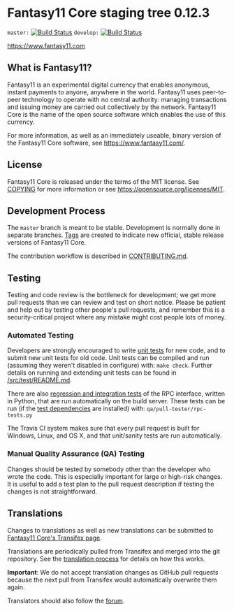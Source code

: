 Fantasy11 Core staging tree 0.12.3
===============================

`master:` [![Build Status](https://travis-ci.org/fantasy11pay/fantasy11.svg?branch=master)](https://travis-ci.org/fantasy11pay/fantasy11) `develop:` [![Build Status](https://travis-ci.org/fantasy11pay/fantasy11.svg?branch=develop)](https://travis-ci.org/fantasy11pay/fantasy11/branches)

https://www.fantasy11.com


What is Fantasy11?
----------------

Fantasy11 is an experimental digital currency that enables anonymous, instant
payments to anyone, anywhere in the world. Fantasy11 uses peer-to-peer technology
to operate with no central authority: managing transactions and issuing money
are carried out collectively by the network. Fantasy11 Core is the name of the open
source software which enables the use of this currency.

For more information, as well as an immediately useable, binary version of
the Fantasy11 Core software, see https://www.fantasy11.com/.


License
-------

Fantasy11 Core is released under the terms of the MIT license. See [COPYING](COPYING) for more
information or see https://opensource.org/licenses/MIT.

Development Process
-------------------

The `master` branch is meant to be stable. Development is normally done in separate branches.
[Tags](https://github.com/fantasy11pay/fantasy11/tags) are created to indicate new official,
stable release versions of Fantasy11 Core.

The contribution workflow is described in [CONTRIBUTING.md](CONTRIBUTING.md).

Testing
-------

Testing and code review is the bottleneck for development; we get more pull
requests than we can review and test on short notice. Please be patient and help out by testing
other people's pull requests, and remember this is a security-critical project where any mistake might cost people
lots of money.

### Automated Testing

Developers are strongly encouraged to write [unit tests](src/test/README.md) for new code, and to
submit new unit tests for old code. Unit tests can be compiled and run
(assuming they weren't disabled in configure) with: `make check`. Further details on running
and extending unit tests can be found in [/src/test/README.md](/src/test/README.md).

There are also [regression and integration tests](/qa) of the RPC interface, written
in Python, that are run automatically on the build server.
These tests can be run (if the [test dependencies](/qa) are installed) with: `qa/pull-tester/rpc-tests.py`

The Travis CI system makes sure that every pull request is built for Windows, Linux, and OS X, and that unit/sanity tests are run automatically.

### Manual Quality Assurance (QA) Testing

Changes should be tested by somebody other than the developer who wrote the
code. This is especially important for large or high-risk changes. It is useful
to add a test plan to the pull request description if testing the changes is
not straightforward.

Translations
------------

Changes to translations as well as new translations can be submitted to
[Fantasy11 Core's Transifex page](https://www.transifex.com/projects/p/fantasy11/).

Translations are periodically pulled from Transifex and merged into the git repository. See the
[translation process](doc/translation_process.md) for details on how this works.

**Important**: We do not accept translation changes as GitHub pull requests because the next
pull from Transifex would automatically overwrite them again.

Translators should also follow the [forum](https://www.fantasy11.com/forum/topic/fantasy11-worldwide-collaboration.88/).
